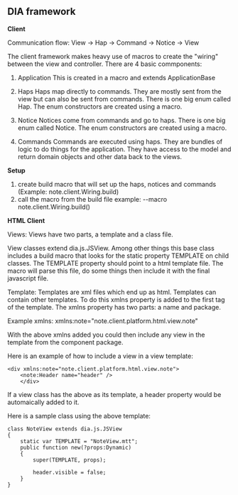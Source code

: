DIA framework
----------------

**Client**

Communication flow:
View -> Hap -> Command -> Notice -> View

The client framework makes heavy use of macros to create the "wiring" between the view and controller. There are 4 basic commponents:

1. Application
This is created in a macro and extends ApplicationBase

2. Haps
Haps map directly to commands. They are mostly sent from the view but can also be sent from commands.
There is one big enum called Hap. The enum constructors are created using a macro.

3. Notice
Notices come from commands and go to haps.
There is one big enum called Notice. The enum constructors are created using a macro.

4. Commands
Commands are executed using haps. They are bundles of logic to do things for the application. They have access to the model and return domain objects and other data back to the views.

**Setup**

1. create build macro that will set up the haps, notices and commands (Example: note.client.Wiring.build)
2. call the macro from the build file example: --macro note.client.Wiring.build()


**HTML Client**

Views:
Views have two parts, a template and a class file.

View classes extend dia.js.JSView. Among other things this base class includes a build macro that looks for the static property TEMPLATE on
child classes. The TEMPLATE property should point to a html template file. The macro will parse this file, do some things then include it with the final javascript file.

Template:
Templates are xml files which end up as html. Templates can contain other templates. To do this xmlns property is added to the first tag of the template. The xmlns property has two parts: a name and package.

Example xmlns:
xmlns:note="note.client.platform.html.view.note"

With the above xmlns added you could then include any view in the template from the component package.

Here is an example of how to include a view in a view template:

	<div xmlns:note="note.client.platform.html.view.note">
		<note:Header name="header" />
		</div>

If a view class has the above as its template, a header property would be automaically added to it.

Here is a sample class using the above template:

	class NoteView extends dia.js.JSView
	{
		static var TEMPLATE = "NoteView.mtt";
		public function new(?props:Dynamic)
		{
			super(TEMPLATE, props);

			header.visible = false;
		}
	}
